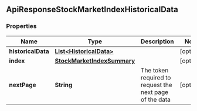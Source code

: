 
## ApiResponseStockMarketIndexHistoricalData

### Properties
Name | Type | Description | Notes
------------ | ------------- | ------------- | -------------
**historicalData** | [**List&lt;HistoricalData&gt;**](HistoricalData.md) |  |  [optional]
**index** | [**StockMarketIndexSummary**](StockMarketIndexSummary.md) |  |  [optional]
**nextPage** | **String** | The token required to request the next page of the data |  [optional]



